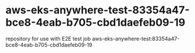 # aws-eks-anywhere-test-83354a47-bce8-4eab-b705-cbd1daefeb09-19
repository for use with E2E test job aws-eks-anywhere-test:83354a47-bce8-4eab-b705-cbd1daefeb09-19
